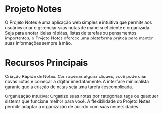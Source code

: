 # Projeto Notes

O Projeto Notes é uma aplicação web simples e intuitiva que permite aos usuários criar e gerenciar suas notas de maneira eficiente e organizada. Seja para anotar ideias rápidas, listas de tarefas ou pensamentos importantes, o Projeto Notes oferece uma plataforma prática para manter suas informações sempre à mão.

# Recursos Principais

Criação Rápida de Notas: Com apenas alguns cliques, você pode criar novas notas e começar a digitar imediatamente. A interface minimalista garante que a criação de notas seja uma tarefa descomplicada.

Organização Intuitiva: Organize suas notas por categorias, tags ou qualquer sistema que funcione melhor para você. A flexibilidade do Projeto Notes permite adaptar a organização de acordo com suas necessidades.


